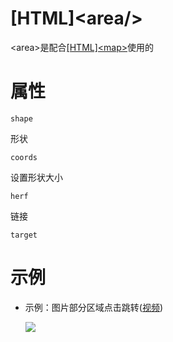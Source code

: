 # \[HTML]\<area/>

\<area>是配合[\[HTML\]\<map>](\[HTML]-map-_4fGXuAfWFPgNQyFYfHCp7H.md "\[HTML]<map>")使用的



# 属性

`shape`

形状

`coords`

设置形状大小

`herf`

链接

`target`





# 示例



-   示例：图片部分区域点击跳转([视频](https://www.bilibili.com/video/BV1pq4y1M74G?p=14\&spm_id_from=pageDriver "视频"))

    ![](../image/image_qeeXkXtnJV.png)

